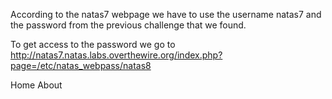 According to the natas7 webpage we have to use the username natas7 and the password from the previous challenge that we found.


To get access to the password we go to http://natas7.natas.labs.overthewire.org/index.php?page=/etc/natas_webpass/natas8


Home About

<password>
